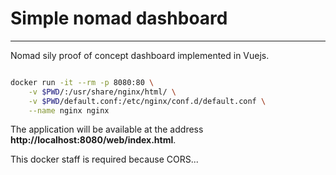 # Simple nomad dashboard
---

Nomad sily proof of concept dashboard implemented in Vuejs.


```bash

docker run -it --rm -p 8080:80 \
    -v $PWD/:/usr/share/nginx/html/ \
    -v $PWD/default.conf:/etc/nginx/conf.d/default.conf \
    --name nginx nginx

```

The application will be available at the address **http://localhost:8080/web/index.html**.


This docker staff is required because CORS...
